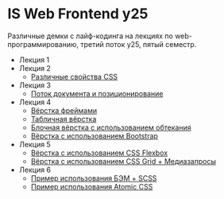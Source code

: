 # IS Web Frontend y25

Различные демки с лайф-кодинга на лекциях по web-программированию, третий поток y25, пятый семестр.

* Лекция 1
* Лекция 2
  * [Различные свойства CSS](https://bakasarus.github.io/web-frontend-y25/lecture-2/)
* Лекция 3
  * [Поток документа и позиционирование](https://bakasarus.github.io/web-frontend-y25/lecture-3/)
* Лекция 4
  * [Вёрстка фреймами](https://bakasarus.github.io/web-frontend-y25/lecture-4/frameset)
  * [Табличная вёрстка](https://bakasarus.github.io/web-frontend-y25/lecture-4/table)
  * [Блочная вёрстка с использованием обтекания](https://bakasarus.github.io/web-frontend-y25/lecture-4/)
  * [Вёрстка с использованием Bootstrap](https://bakasarus.github.io/web-frontend-y25/lecture-4/bootstrap)
* Лекция 5
  * [Вёрстка с использованием CSS Flexbox](https://bakasarus.github.io/web-frontend-y25/lecture-5/flexbox)
  * [Вёрстка с использованием CSS Grid + Медиазапросы](https://bakasarus.github.io/web-frontend-y25/lecture-5/grid)
* Лекция 6
  * [Пример использования БЭМ + SCSS](https://bakasarus.github.io/web-frontend-y25/lecture-6/bem)
  * [Пример использования Atomic CSS](https://bakasarus.github.io/web-frontend-y25/lecture-6/atomic)
